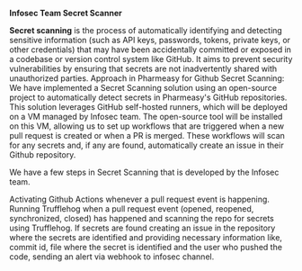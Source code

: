 **Infosec Team Secret Scanner**

**Secret scanning** is the process of automatically identifying and detecting sensitive information (such as API keys, passwords, tokens, private keys, or other credentials) that may have been accidentally committed or exposed in a codebase or version control system like GitHub. It aims to prevent security vulnerabilities by ensuring that secrets are not inadvertently shared with unauthorized parties. 
Approach in Pharmeasy for Github Secret Scanning: We have implemented a Secret Scanning solution using an open-source project to automatically detect secrets in Pharmeasy's GitHub repositories. This solution leverages GitHub self-hosted runners, which will be deployed on a VM managed by Infosec team. The open-source tool will be installed on this VM, allowing us to set up workflows that are triggered when a new pull request is created or when a PR is merged. These workflows will scan for any secrets and, if any are found, automatically create an issue in their Github repository.

We have a few steps in Secret Scanning that is developed by the Infosec team. 

Activating Github Actions whenever a pull request event is happening. 
Running Trufflehog when a pull request event (opened, reopened, synchronized, closed) has happened and scanning the repo for secrets using Trufflehog. 
If secrets are found creating an issue in the repository where the secrets are identified and providing necessary information like, commit id, file where the secret is identified and the user who pushed the code, sending an alert via webhook to infosec channel.
